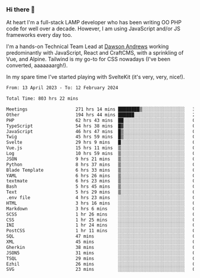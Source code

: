 ### Hi there 👋

<!--
**JamesNock/JamesNock** is a ✨ _special_ ✨ repository because its `README.md` (this file) appears on your GitHub profile.

Here are some ideas to get you started:

- 🔭 I’m currently working on ...
- 🌱 I’m currently learning ...
- 👯 I’m looking to collaborate on ...
- 🤔 I’m looking for help with ...
- 💬 Ask me about ...
- 📫 How to reach me: ...
- 😄 Pronouns: ...
- ⚡ Fun fact: ...
-->
At heart I'm a full-stack LAMP developer who has been writing OO PHP code for well over a decade. However, I am using JavaScript and/or JS frameworks every day too.

I'm a hands-on Technical Team Lead at [Dawson Andrews](https://www.dawsonandrews.com/) working predominantly with JavaScript, React and CraftCMS, with a sprinkling of Vue, and Alpine. Tailwind is my go-to for CSS nowadays (I've been converted, aaaaaaargh!).

In my spare time I've started playing with SvelteKit (it's very, very, nice!).

<!--START_SECTION:waka-->

```txt
From: 13 April 2023 - To: 12 February 2024

Total Time: 803 hrs 22 mins

Meetings                  271 hrs 14 mins ████████▒░░░░░░░░░░░░░░░░   33.77 %
Other                     194 hrs 44 mins ██████░░░░░░░░░░░░░░░░░░░   24.25 %
PHP                       62 hrs 43 mins  ██░░░░░░░░░░░░░░░░░░░░░░░   07.81 %
TypeScript                54 hrs 38 mins  █▓░░░░░░░░░░░░░░░░░░░░░░░   06.80 %
JavaScript                46 hrs 47 mins  █▒░░░░░░░░░░░░░░░░░░░░░░░   05.83 %
Twig                      45 hrs 59 mins  █▒░░░░░░░░░░░░░░░░░░░░░░░   05.73 %
Svelte                    29 hrs 9 mins   █░░░░░░░░░░░░░░░░░░░░░░░░   03.63 %
Vue.js                    15 hrs 11 mins  ▒░░░░░░░░░░░░░░░░░░░░░░░░   01.89 %
Log                       10 hrs 59 mins  ▒░░░░░░░░░░░░░░░░░░░░░░░░   01.37 %
JSON                      9 hrs 21 mins   ▒░░░░░░░░░░░░░░░░░░░░░░░░   01.16 %
Python                    8 hrs 37 mins   ▒░░░░░░░░░░░░░░░░░░░░░░░░   01.07 %
Blade Template            6 hrs 33 mins   ▒░░░░░░░░░░░░░░░░░░░░░░░░   00.82 %
YAML                      6 hrs 26 mins   ▒░░░░░░░░░░░░░░░░░░░░░░░░   00.80 %
textmate                  6 hrs 23 mins   ▒░░░░░░░░░░░░░░░░░░░░░░░░   00.80 %
Bash                      5 hrs 45 mins   ▒░░░░░░░░░░░░░░░░░░░░░░░░   00.72 %
Text                      5 hrs 29 mins   ▒░░░░░░░░░░░░░░░░░░░░░░░░   00.68 %
.env file                 4 hrs 23 mins   ░░░░░░░░░░░░░░░░░░░░░░░░░   00.55 %
HTML                      3 hrs 16 mins   ░░░░░░░░░░░░░░░░░░░░░░░░░   00.41 %
Markdown                  3 hrs 6 mins    ░░░░░░░░░░░░░░░░░░░░░░░░░   00.39 %
SCSS                      1 hr 26 mins    ░░░░░░░░░░░░░░░░░░░░░░░░░   00.18 %
CSS                       1 hr 25 mins    ░░░░░░░░░░░░░░░░░░░░░░░░░   00.18 %
INI                       1 hr 24 mins    ░░░░░░░░░░░░░░░░░░░░░░░░░   00.18 %
PostCSS                   1 hr 11 mins    ░░░░░░░░░░░░░░░░░░░░░░░░░   00.15 %
SQL                       47 mins         ░░░░░░░░░░░░░░░░░░░░░░░░░   00.10 %
XML                       45 mins         ░░░░░░░░░░░░░░░░░░░░░░░░░   00.09 %
Gherkin                   38 mins         ░░░░░░░░░░░░░░░░░░░░░░░░░   00.08 %
JSON5                     31 mins         ░░░░░░░░░░░░░░░░░░░░░░░░░   00.06 %
TSQL                      29 mins         ░░░░░░░░░░░░░░░░░░░░░░░░░   00.06 %
Ezhil                     26 mins         ░░░░░░░░░░░░░░░░░░░░░░░░░   00.06 %
SVG                       23 mins         ░░░░░░░░░░░░░░░░░░░░░░░░░   00.05 %
```

<!--END_SECTION:waka-->
